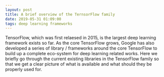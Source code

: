 ```yaml
---
layout: post
title: A brief overview of the TernsorFlow family
date: 2019-05-31 01:09:00
tags: deep learning frameworks
---
```


TensorFlow, which was first relaesed in 2015, is the largest deep learning framework exists so far. As the core TensorFlow grows, Google has also developed a series of library / frameworks around the core TensorFlow to build up a complete eco-system for deep learning related works. Here we briefly go through the current existing libraries in the TensorFlow family so that we get a clear picture of what is available and what should they be properly used for.

